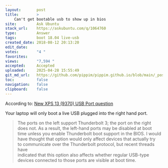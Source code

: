 ```yaml
---
layout:       post
title:        >
    Can't get bootable usb to show up in bios
site:         Ask Ubuntu
stack_url:    https://askubuntu.com/q/1064760
type:         Answer
tags:         boot 18.04 live-usb
created_date: 2018-08-12 20:13:20
edit_date:    
votes:        "4 "
favorites:    
views:        "7,594 "
accepted:     Accepted
uploaded:     2025-04-28 15:55:49
git_md_url:   https://github.com/pippim/pippim.github.io/blob/main/_posts/2018/2018-08-12-Can_t-get-bootable-usb-to-show-up-in-bios.md
toc:          false
navigation:   false
clipboard:    false
---
```


According to: [New XPS 13 (9370) USB Port question][1]

Your laptop will only boot a live USB plugged into the right hand port.

> The ports on the left support Thunderbolt 3; the port on the right  
> does not.  As a result, the left-hand ports may be disabled at boot  
> time unless you enable Thunderbolt boot support in the BIOS.  I would  
> have thought that option would only affect devices that actually try  
> to communicate over the Thunderbolt protocol, but recent threads have  
> indicated that this option also affects whether regular USB-type  
> devices connected to those ports are visible at boot time.  

  [1]: https://www.dell.com/community/XPS/New-XPS-13-9370-USB-Port-question/td-p/6048300
